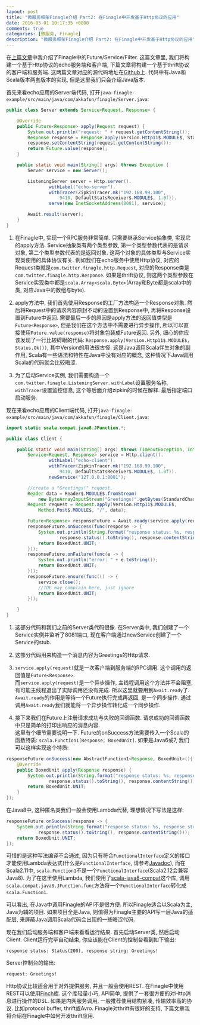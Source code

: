 ```yaml
---
layout: post
title: "微服务框架Finagle介绍 Part2: 在Finagle中开发基于Http协议的应用"
date: 2016-05-01 10:17:35 +0800
comments: true
categories: [微服务, Finagle]
description: "微服务框架Finagle介绍 Part2: 在Finagle中开发基于Http协议的应用"
---
```


在[上篇文章](http://skaka.me/blog/2016/03/19/finagle1/)中我介绍了Finagle中的Future/Service/Filter.
这篇文章里, 我们将构建一个基于Http协议的echo服务端和客户端, 下篇文章将构建一个基于thrift协议的客户端和服务端.
这两篇文章对应的源代码地址在[Github](https://github.com/sunnykaka/java-finagle-example)上.
代码中有Java和Scala版本两套版本的实现, 但是这里我们只会介绍Java版本.  

首先来看echo应用的Server端代码, 打开`java-finagle-example/src/main/java/com/akkafun/finagle/Server.java`:
```Java
public class Server extends Service<Request, Response> {                             //1

    @Override
    public Future<Response> apply(Request request) {                                 //2
        System.out.println("request: " + request.getContentString());
        Response response = Response.apply(Version.Http11$.MODULE$, Status.Ok());
        response.setContentString(request.getContentString());
        return Future.value(response);
    }

    public static void main(String[] args) throws Exception {
        Server service = new Server();

        ListeningServer server = Http.server().                                      //3
                withLabel("echo-server").
                withTracer(ZipkinTracer.mk("192.168.99.100",
                    9410, DefaultStatsReceiver$.MODULE$, 1.0f)).
                serve(new InetSocketAddress(8081), service);

        Await.result(server);
    }
}

```
<!--more-->
1. 在Finagle中, 实现一个RPC服务非常简单. 只需要继承Service抽象类, 实现它的apply方法.
Service抽象类有两个类型参数, 第一个类型参数代表的是请求对象, 第二个类型参数代表的是返回对象.
这两个对象的具体类型与Service实现类使用的具体协议有关.
例如我们在echo服务中使用Http协议, 对应的Request类就是`com.twitter.finagle.http.Request`,
对应的Response类是`com.twitter.finagle.http.Response`.
如果是thrift协议, 则这两个类型参数在Service实现类中都是`scala.Array<scala.Byte>`(Array和Byte都是scala中的类, 对应Java中的数组与byte).  

2. apply方法中, 我们首先使用Response的工厂方法构造一个Response对象. 然后将Request中的请求内容原封不动的设置到Response中,
再将Response设置到Future中返回. 需要最后一步的原因是apply方法的返回值类型是`Future<Response>`, 但是我们在这个方法中不需要进行异步操作,
所以可以直接使用`Future.value(response)`将对象包装成Future返回.
另外, 细心的你应该发现了一行比较碍眼的代码: `Response.apply(Version.Http11$.MODULE$, Status.Ok())`, 其中Version的用法很古怪.
这是Java调用Scala伴生对象的副作用, Scala有一些语法和特性在Java中没有对应的概念, 这种情况下Java调用Scala的代码就会比较晦涩.  

3. 为了启动Service实例, 我们需要构造一个`com.twitter.finagle.ListeningServer`. `withLabel`设置服务名称,
`withTracer`设置监控信息, 这个等后面介绍zipkin的时候在解释. 最后指定端口启动服务.  

现在来看echo应用的Client端代码, 打开`java-finagle-example/src/main/java/com/akkafun/finagle/Client.java`:
```Java
import static scala.compat.java8.JFunction.*;

public class Client {

    public static void main(String[] args) throws TimeoutException, InterruptedException {
        Service<Request, Response> service = Http.client().                             //1
                withLabel("echo-client").
                withTracer(ZipkinTracer.mk("192.168.99.100",
                    9410, DefaultStatsReceiver$.MODULE$, 1.0f)).
                newService("127.0.0.1:8081");

        //create a "Greetings!" request.
        Reader data = Reader$.MODULE$.fromStream(                                       //2
            new ByteArrayInputStream("Greetings!".getBytes(StandardCharsets.UTF_8)));
        Request request = Request.apply(Version.Http11$.MODULE$,
            Method.Post$.MODULE$, "/", data);

        Future<Response> responseFuture = Await.ready(service.apply(request));          //3
        responseFuture.onSuccess(func(response -> {                                     //4
            System.out.println(String.format("response status: %s, response string: %s",
                    response.status().toString(), response.contentString()));
            return BoxedUnit.UNIT;
        }));
        responseFuture.onFailure(func(e -> {
            System.out.println("error: " + e.toString());
            return BoxedUnit.UNIT;
        }));
        responseFuture.ensure(func(() -> {
            service.close();
            //IDE may complain here, just ignore
            return BoxedUnit.UNIT;
        }));

    }
}
```
1. 这部分代码和我们之前的Server类代码很像. 在Server类中, 我们创建了一个Service实例并监听了8081端口,
现在客户端通过newService创建了一个Service的stub.  

2. 这部分代码用来构造一个消息内容为Greetings的Http请求.  

3. `service.apply(request)`就是一次客户端到服务端的RPC调用. 这个调用的返回值是`Future<Response>`.  
而`service.apply(request)`是一个异步操作, 主线程调用这个方法并不会阻塞, 有可能主线程退出了实际调用还没有完成.
所以这里就要用到`Await.ready`了. `Await.ready`的作用是等待一个Future执行完成再返回, 是一个同步操作.
通过调用`Await.ready`我们就能将一个异步操作转化成一个同步操作.  

4. 接下来我们在Future上注册请求成功与失败的回调函数. 请求成功的回调函数中只是简单的打印出响应的消息内容.  
这里有个细节需要说明一下. Future的onSuccess方法需要传入一个Scala的函数特质: `scala.Function1[Response, BoxedUnit]`.
如果是Java6或7, 我们可以这样实现这个特质:
```Java
responseFuture.onSuccess(new AbstractFunction1<Response, BoxedUnit>(){
    @Override
    public BoxedUnit apply(Response response) {
        System.out.println(String.format("response status: %s, response string: %s",
                response.status().toString(), response.contentString()));
        return BoxedUnit.UNIT;
    }
});
```
在Java8中, 这种匿名类我们一般会使用Lambda代替, 理想情况下写法是这样:
```Java
responseFuture.onSuccess(response -> {
    System.out.println(String.format("response status: %s, response string: %s",
            response.status().toString(), response.contentString()));
    return BoxedUnit.UNIT;
});
```
可惜的是这种写法编译不会通过, 因为只有符合`FunctionalInterface`定义的接口才能使用Lambda表达式(什么是`FunctionalInterface`, 请参考[Javadoc](https://docs.oracle.com/javase/8/docs/api/java/lang/FunctionalInterface.html)), 而在Scala2.11中, `scala.Function1`不是一个`FunctionalInterface`(Scala2.12会兼容Java8). 为了在这里使用Lambda, 我们使用了[scala-java8-compat](https://github.com/scala/scala-java8-compat)这个库, 调用`scala.compat.java8.JFunction.func`方法将一个`FunctionalInterface`转化成`scala.Function1`.  

可以看出, 在Java中调用Finagle的API不是很方便. 所以Finagle适合以Scala为主, Java为辅的项目. 如果项目全是Java,
则值得为Finagle主要的API写一层Java的适配层, 来屏蔽Java调用Scala代码会出现的一些晦涩代码.  

现在我们启动服务端和客户端来看看运行结果.
首先启动Server类, 然后启动Client. Client运行完毕自动结束, 你应该能在Client的控制台看到如下输出:
```
response status: Status(200), response string: Greetings!
```
Server控制台的输出:
```
request: Greetings!
```

Http协议比较适合用于对外提供服务, 并且一般会使用REST. 在Finagle中使用REST可以使用[Finch](https://github.com/finagle/finch)库.
这个库轻量小巧, API简单, 提供了一套很方便的对Http消息进行操作的DSL.
如果是内网服务调用, 一般推荐使用结构紧凑, 传输效率高的协议. 比如protocol buffer, thrift或Avro.
Finagle对thrift有很好的支持, 下篇文章我将介绍在Finagle中如何开发thrift应用.
